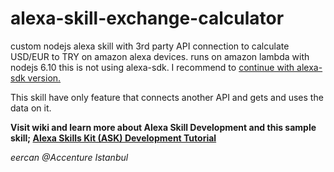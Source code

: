 # alexa-skill-exchange-calculator
custom nodejs alexa skill with 3rd party API connection to calculate USD/EUR to TRY on amazon alexa devices. runs on amazon lambda with nodejs 6.10
this is not using alexa-sdk. I recommend to [continue with alexa-sdk version.](https://github.com/eercanayar/alexa-skill-exchange-calculator-sdk)

This skill have only feature that connects another API and gets and uses the data on it.

**Visit wiki and learn more about Alexa Skill Development and this sample skill; [Alexa Skills Kit (ASK) Development Tutorial](https://github.com/eercanayar/alexa-skills-ask-tutorial/wiki/Alexa-Skills-Kit-(ASK)-Development-Tutorial)**

*eercan @Accenture Istanbul*